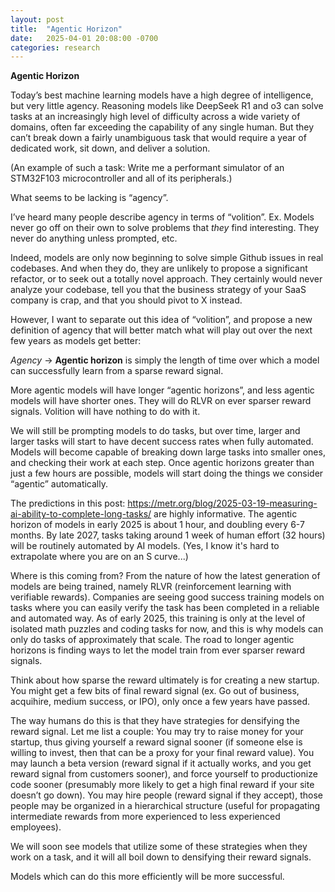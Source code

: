 ```yaml
---
layout: post
title:  "Agentic Horizon"
date:   2025-04-01 20:08:00 -0700
categories: research
---
```

**Agentic Horizon**

Today’s best machine learning models have a high degree of intelligence, but very little agency. Reasoning models like DeepSeek R1 and o3 can solve tasks at an increasingly high level of difficulty across a wide variety of domains, often far exceeding the capability of any single human. But they can’t break down a fairly unambiguous task that would require a year of dedicated work, sit down, and deliver a solution.

(An example of such a task: Write me a performant simulator of an STM32F103 microcontroller and all of its peripherals.) 

What seems to be lacking is “agency”. 

I’ve heard many people describe agency in terms of “volition”. Ex. Models never go off on their own to solve problems that *they* find interesting. They never do anything unless prompted, etc.

Indeed, models are only now beginning to solve simple Github issues in real codebases. And when they do, they are unlikely to propose a significant refactor, or to seek out a totally novel approach. They certainly would never analyze your codebase, tell you that the business strategy of your SaaS company is crap, and that you should pivot to X instead.

However, I want to separate out this idea of “volition”, and propose a new definition of agency that will better match what will play out over the next few years as models get better:

*Agency* -> **Agentic horizon** is simply the length of time over which a model can successfully learn from a sparse reward signal.

More agentic models will have longer “agentic horizons”, and less agentic models will have shorter ones. They will do RLVR on ever sparser reward signals. Volition will have nothing to do with it.

We will still be prompting models to do tasks, but over time, larger and larger tasks will start to have decent success rates when fully automated. Models will become capable of breaking down large tasks into smaller ones, and checking their work at each step. Once agentic horizons greater than just a few hours are possible, models will start doing the things we consider “agentic” automatically.

The predictions in this post: https://metr.org/blog/2025-03-19-measuring-ai-ability-to-complete-long-tasks/ are highly informative. The agentic horizon of models in early 2025 is about 1 hour, and doubling every 6-7 months. By late 2027, tasks taking around 1 week of human effort (32 hours) will be routinely automated by AI models. (Yes, I know it's hard to extrapolate where you are on an S curve...)

Where is this coming from? From the nature of how the latest generation of models are being trained, namely RLVR (reinforcement learning with verifiable rewards). Companies are seeing good success training models on tasks where you can easily verify the task has been completed in a reliable and automated way. As of early 2025, this training is only at the level of isolated math puzzles and coding tasks for now, and this is why models can only do tasks of approximately that scale. The road to longer agentic horizons is finding ways to let the model train from ever sparser reward signals.

Think about how sparse the reward ultimately is for creating a new startup. You might get a few bits of final reward signal (ex. Go out of business, acquihire, medium success, or IPO), only once a few years have passed.

The way humans do this is that they have strategies for densifying the reward signal. Let me list a couple:
You may try to raise money for your startup, thus giving yourself a reward signal sooner (if someone else is willing to invest, then that can be a proxy for your final reward value).
You may launch a beta version (reward signal if it actually works, and you get reward signal from customers sooner), and force yourself to productionize code sooner (presumably more likely to get a high final reward if your site doesn’t go down).
You may hire people (reward signal if they accept), those people may be organized in a hierarchical structure (useful for propagating intermediate rewards from more experienced to less experienced employees).

We will soon see models that utilize some of these strategies when they work on a task, and it will all boil down to densifying their reward signals.

Models which can do this more efficiently will be more successful.
